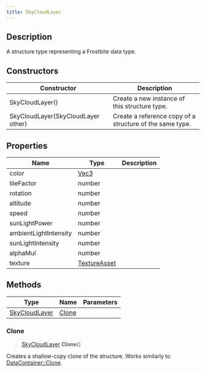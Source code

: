 ```yaml
---
title: SkyCloudLayer
---
```

## Description

A structure type representing a Frostbite data type.

## Constructors

| Constructor                        | Description                                              |
| ---------------------------------- | -------------------------------------------------------- |
| SkyCloudLayer()                    | Create a new instance of this structure type.            |
| SkyCloudLayer(SkyCloudLayer other) | Create a reference copy of a structure of the same type. |

## Properties

| Name                  | Type                              | Description |
| --------------------- | --------------------------------- | ----------- |
| color                 | [Vec3](/vext/ref/shared/class/vec3) |             |
| tileFactor            | number                            |             |
| rotation              | number                            |             |
| altitude              | number                            |             |
| speed                 | number                            |             |
| sunLightPower         | number                            |             |
| ambientLightIntensity | number                            |             |
| sunLightIntensity     | number                            |             |
| alphaMul              | number                            |             |
| texture               | [TextureAsset](TextureAsset)      |             |

## Methods

| Type                           | Name            | Parameters |
| ------------------------------ | --------------- | ---------- |
| [SkyCloudLayer](SkyCloudLayer) | [Clone](#clone) |            |

### Clone

> [SkyCloudLayer](SkyCloudLayer) **Clone**()

Creates a shallow-copy clone of the structure. Works similarly to [DataContainer::Clone](/vext/ref/shared/class/datacontainer#clone).
